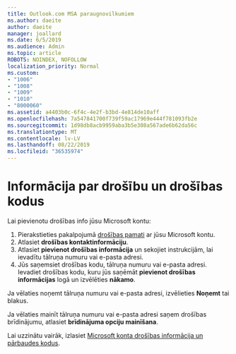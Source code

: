 ```yaml
---
title: Outlook.com MSA paraugnovilkumiem
ms.author: daeite
author: daeite
manager: joallard
ms.date: 6/5/2019
ms.audience: Admin
ms.topic: article
ROBOTS: NOINDEX, NOFOLLOW
localization_priority: Normal
ms.custom:
- "1006"
- "1008"
- "1009"
- "1010"
- "8000060"
ms.assetid: a4403b0c-6f4c-4e2f-b3bd-4e814de10aff
ms.openlocfilehash: 7a547841700f739f59ac17969e444f781093fb2e
ms.sourcegitcommit: 1d98db8acb9959aba3b5e308a567ade6b62da56c
ms.translationtype: MT
ms.contentlocale: lv-LV
ms.lasthandoff: 08/22/2019
ms.locfileid: "36535974"
---
```

# <a name="security-info-and-security-codes"></a>Informācija par drošību un drošības kodus

Lai pievienotu drošības info jūsu Microsoft kontu:

1. Pierakstieties pakalpojumā [drošības pamati](https://account.microsoft.com/security) ar jūsu Microsoft kontu.
1. Atlasiet **drošības kontaktinformāciju**.
1. Atlasiet **pievienot drošības informācija** un sekojiet instrukcijām, lai ievadītu tālruņa numuru vai e-pasta adresi.
1. Jūs saņemsiet drošības kodu, tālruņa numuru vai e-pasta adresi. Ievadiet drošības kodu, kuru jūs saņēmāt **pievienot drošības informācijas** logā un izvēlēties **nākamo**.

Ja vēlaties noņemt tālruņa numuru vai e-pasta adresi, izvēlieties **Noņemt** tai blakus.

Ja vēlaties mainīt tālruņa numuru vai e-pasta adresi saņem drošības brīdinājumu, atlasiet **brīdinājuma opciju mainīšana**.

Lai uzzinātu vairāk, izlasiet [Microsoft konta drošības informācija un pārbaudes kodus](https://support.microsoft.com/help/12428/).
